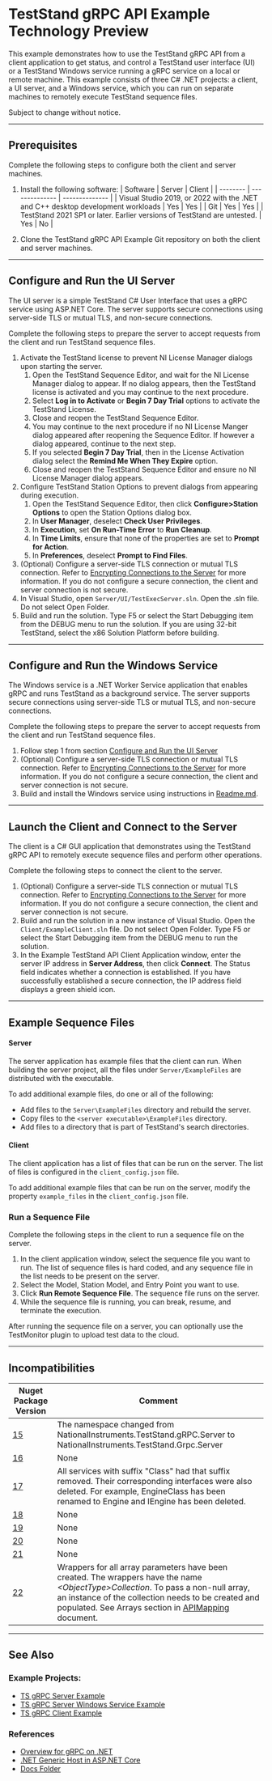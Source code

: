 # TestStand gRPC API Example Technology Preview

This example demonstrates how to use the TestStand gRPC API from a client application to get status, and control a TestStand user interface (UI) or a TestStand Windows service running a gRPC service on a local or remote machine. This example consists of three C# .NET projects: a client, a UI server, and a Windows service, which you can run on separate machines to remotely execute TestStand sequence files. 

Subject to change without notice.

---

## Prerequisites

Complete the following steps to configure both the client and server machines.

1. Install the following software:
    | Software | Server | Client |
    | -------- | -------------- | -------------- |
    | Visual Studio 2019, or 2022 with the .NET and C++ desktop development workloads | Yes | Yes |
    | Git | Yes | Yes |
    | TestStand 2021 SP1 or later. Earlier versions of TestStand are untested. | Yes | No |

2. Clone the TestStand gRPC API Example Git repository on both the client and server machines.

---

## Configure and Run the UI Server

The UI server is a simple TestStand C# User Interface that uses a gRPC service using ASP.NET Core. The server supports secure connections using server-side TLS or mutual TLS, and non-secure connections.

Complete the following steps to prepare the server to accept requests from the client and run TestStand sequence files.
1. Activate the TestStand license to prevent NI License Manager dialogs upon starting the server.
    1. Open the TestStand Sequence Editor, and wait for the NI License Manager dialog to appear. If no dialog appears, then the TestStand license is activated and you may continue to the next procedure.
    2. Select **Log in to Activate** or **Begin 7 Day Trial** options to activate the TestStand License.
    3. Close and reopen the TestStand Sequence Editor.
    4. You may continue to the next procedure if no NI License Manger dialog appeared after reopening the Sequence Editor. If however a dialog appeared, continue to the next step.
    5. If you selected **Begin 7 Day Trial**, then in the License Activation dialog select the **Remind Me When They Expire** option.
    6. Close and reopen the TestStand Sequence Editor and ensure no NI License Manager dialog appears.
2. Configure TestStand Station Options to prevent dialogs from appearing during execution.
    1. Open the TestStand Sequence Editor, then click **Configure>Station Options** to open the Station Options dialog box.
    2. In **User Manager**, deselect **Check User Privileges**.
    3. In **Execution**, set **On Run-Time Error** to **Run Cleanup**.
    4. In **Time Limits**, ensure that none of the properties are set to **Prompt for Action**.
    5. In **Preferences**, deselect **Prompt to Find Files**.
3. (Optional) Configure a server-side TLS connection or mutual TLS connection. Refer to [Encrypting Connections to the Server](Docs/Encrypt_Connection.md) for more information. If you do not configure a secure connection, the client and server connection is not secure.
4. In Visual Studio, open `Server/UI/TestExecServer.sln`.  Open the .sln file. Do not select Open Folder.
5. Build and run the solution. Type F5 or select the Start Debugging item from the DEBUG menu to run the solution. If you are using 32-bit TestStand, select the x86 Solution Platform before building.

---

## Configure and Run the Windows Service

The Windows service is a .NET Worker Service application that enables gRPC and runs TestStand as a background service. The server supports secure connections using server-side TLS or mutual TLS, and non-secure connections.

Complete the following steps to prepare the server to accept requests from the client and run TestStand sequence files.
1. Follow step 1 from section [Configure and Run the UI Server](#configure-and-run-the-ui-server)
2. (Optional) Configure a server-side TLS connection or mutual TLS connection. Refer to [Encrypting Connections to the Server](Docs/Encrypt_Connection.md) for more information. If you do not configure a secure connection, the client and server connection is not secure.
3. Build and install the Windows service using instructions in [Readme.md](Server/WindowsService/Readme.md).

---

## Launch the Client and Connect to the Server

The client is a C# GUI application that demonstrates using the TestStand gRPC API to remotely execute sequence files and perform other operations.

Complete the following steps to connect the client to the server.
1. (Optional) Configure a server-side TLS connection or mutual TLS connection. Refer to [Encrypting Connections to the Server](Docs/Encrypt_Connection.md) for more information. If you do not configure a secure connection, the client and server connection is not secure.
2. Build and run the solution in a new instance of Visual Studio. Open the `Client/ExampleClient.sln` file. Do not select Open Folder. Type F5 or select the Start Debugging item from the DEBUG menu to run the solution.
3. In the Example TestStand API Client Application window, enter the server IP address in **Server Address**, then click **Connect**. The Status field indicates whether a connection is established. If you have successfully established a secure connection, the IP address field displays a green shield icon. 

---

## Example Sequence Files

#### Server
The server application has example files that the client can run. When building the server project, all the files under `Server/ExampleFiles` are distributed with the executable.  

To add additional example files, do one or all of the following:
- Add files to the `Server\ExampleFiles` directory and rebuild the server.
- Copy files to the `<server executable>\ExampleFiles` directory.
- Add files to a directory that is part of TestStand's search directories.

#### Client
The client application has a list of files that can be run on the server. The list of files is configured in the `client_config.json` file.

To add additional example files that can be run on the server, modify the property `example_files` in the `client_config.json` file.

### Run a Sequence File

Complete the following steps in the client to run a sequence file on the server. 
1. In the client application window, select the sequence file you want to run. The list of sequence files is hard coded, and any sequence file in the list needs to be present on the server.
2. Select the Model, Station Model, and Entry Point you want to use.
3. Click **Run Remote Sequence File**. The sequence file runs on the server. 
4. While the sequence file is running, you can break, resume, and terminate the execution. 

After running the sequence file on a server, you can optionally use the TestMonitor plugin to upload test data to the cloud.

---


## Incompatibilities

| Nuget Package Version | Comment |
| -- | -- |
| [15](https://www.nuget.org/packages/NationalInstruments.TestStand.Grpc.Client/0.5.0-dev.15) | The namespace changed from NationalInstruments.TestStand.gRPC.Server to NationalInstruments.TestStand.Grpc.Server|
| [16](https://www.nuget.org/packages/NationalInstruments.TestStand.Grpc.Client/0.5.0-dev.16) | None |
| [17](https://www.nuget.org/packages/NationalInstruments.TestStand.Grpc.Client/0.5.0-dev.17) | All services with suffix "Class" had that suffix removed. Their corresponding interfaces were also deleted. For example, EngineClass has been renamed to Engine and IEngine has been deleted. |
| [18](https://www.nuget.org/packages/NationalInstruments.TestStand.Grpc.Client/0.5.0-dev.18) | None |
| [19](https://www.nuget.org/packages/NationalInstruments.TestStand.Grpc.Client/0.5.0-dev.19) | None |
| [20](https://www.nuget.org/packages/NationalInstruments.TestStand.Grpc.Client/0.5.0-dev.20) | None |
| [21](https://www.nuget.org/packages/NationalInstruments.TestStand.Grpc.Client/0.5.0-dev.21) | None |
| [22](https://www.nuget.org/packages/NationalInstruments.TestStand.Grpc.Client/0.5.0-dev.22) | Wrappers for all array parameters have been created. The wrappers have the name *\<ObjectType\>Collection*. To pass a non-null array, an instance of the collection needs to be created and populated. See Arrays section in [APIMapping](Docs/APIMapping.md#arrays) document. |

---

## See Also
### Example Projects: 
- [TS gRPC Server Example](Server/UI/Readme.md)
- [TS gRPC Server Windows Service Example](Server/WindowsService/Readme.md)
- [TS gRPC Client Example](Client/Readme.md)

### References
- [Overview for gRPC on .NET](https://docs.microsoft.com/en-us/aspnet/core/grpc/?view=aspnetcore-5.0)
- [.NET Generic Host in ASP.NET Core](https://docs.microsoft.com/en-us/aspnet/core/fundamentals/host/generic-host?view=aspnetcore-5.0)
- [Docs Folder](Docs)